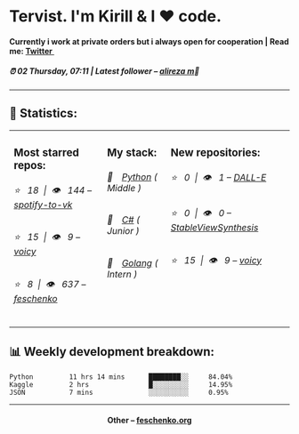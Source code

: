 
<h1>Tervist. I'm Kirill & I ❤️ code.</h1>
<h4>Currently i work at private orders but i always open for cooperation | Read me: <a href="https://twitter.com/kiryssha">Twitter <img src="https://camo.githubusercontent.com/9bbddae7e626bda73c943e06b4568a7a02e193b4/68747470733a2f2f6564656e742e6769746875622e696f2f537570657254696e7949636f6e732f696d616765732f7376672f747769747465722e737667" width="10"></a></h4>
<h5>⏰ 02 Thursday, 07:11 | Latest follower – <a href="https://github.com/wwwAlireza/" target="_blank">alireza m</a>👋</h5>
<hr>
<h2>📝 Statistics: </h2>
<table>
  <tr>
    <td valign="top">
      <h3>Most starred repos: </h3>
            <h6>⭐️&nbsp;&nbsp;&nbsp;18&nbsp;&nbsp;|&nbsp;&nbsp;👁&nbsp;&nbsp;&nbsp;144 – <a href='https://github.com/feschenko/spotify-to-vk'>spotify-to-vk</a></h6> 
      <h6>⭐️&nbsp;&nbsp;&nbsp;15&nbsp;&nbsp;|&nbsp;&nbsp;👁&nbsp;&nbsp;&nbsp;9 – <a href='https://github.com/feschenko/voicy'>voicy</a></h6> 
      <h6>⭐️&nbsp;&nbsp;&nbsp;8&nbsp;&nbsp;|&nbsp;&nbsp;👁&nbsp;&nbsp;&nbsp;637 – <a href='https://github.com/feschenko/feschenko'>feschenko</a></h6> 
    </td>
    <td valign="top">
      <h3>My stack: </h3>
      <h6>📔&emsp;<a href="https://github.com/feschenko?tab=repositories&q=&type=&language=python">Python</a> ( Middle )</h6>
      <h6>📗&emsp;<a href="https://github.com/feschenko?tab=repositories&q=&type=&language=c%23">C#</a> ( Junior )</h6>
      <h6>📘&emsp;<a href="https://github.com/feschenko?tab=repositories&q=&type=&language=go">Golang</a> ( Intern )</h6>
      </td>
     <td valign="top">
      <h3>New repositories: </h3>
           <h6>⭐️&nbsp;&nbsp;&nbsp;0&nbsp;&nbsp;|&nbsp;&nbsp;👁&nbsp;&nbsp;&nbsp;1 – <a href='https://github.com/feschenko/DALL-E'>DALL-E</a></h6> 
      <h6>⭐️&nbsp;&nbsp;&nbsp;0&nbsp;&nbsp;|&nbsp;&nbsp;👁&nbsp;&nbsp;&nbsp;0 – <a href='https://github.com/feschenko/StableViewSynthesis'>StableViewSynthesis</a></h6> 
      <h6>⭐️&nbsp;&nbsp;&nbsp;15&nbsp;&nbsp;|&nbsp;&nbsp;👁&nbsp;&nbsp;&nbsp;9 – <a href='https://github.com/feschenko/voicy'>voicy</a></h6> 
        </td>
  </tr>
</table>
<h2>📊 Weekly development breakdown: </h2>


```text
Python         11 hrs 14 mins      ████████░░     84.04%
Kaggle         2 hrs               █░░░░░░░░░     14.95%
JSON           7 mins              ░░░░░░░░░░     0.95%
```



<hr>
<h4 align="center">Other – <a href='http://feschenko.org' target="_blank">feschenko.org</a><h4>
    